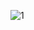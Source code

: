 ![1](https://github.com/AftabAliShah/TIC-TAC-TOE/assets/153269656/f7349c1e-7c69-46b4-88f3-50bd354b1574)
